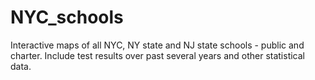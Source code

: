 # NYC_schools

Interactive maps of all NYC, NY state and NJ state schools - public and charter. Include test results over past several years and other statistical data.
